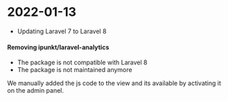 # 2022-01-13

- Updating Laravel 7 to Laravel 8

#### Removing ipunkt/laravel-analytics

- The package is not compatible with Laravel 8
- The package is not maintained anymore

We manually added the js code to the view and its available by activating it on the admin panel.
